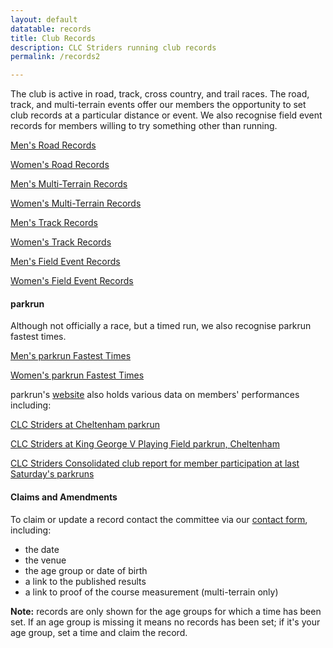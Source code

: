 ```yaml
---
layout: default
datatable: records
title: Club Records
description: CLC Striders running club records
permalink: /records2

---
```


The club is active in road, track, cross country, and trail races. The road, track, and multi-terrain events offer our members the opportunity to set club records at a particular distance or event. We also recognise field event records for members willing to try something other than running.

[Men's Road Records](/menroadrecords)

[Women's Road Records](/womenroadrecords)

[Men's Multi-Terrain Records](/menmultirecords)

[Women's Multi-Terrain Records](/womenmultirecords)

[Men's Track Records](/mentrackrecords)

[Women's Track Records](/womentrackrecords)

[Men's Field Event Records](/menfieldrecords)

[Women's Field Event Records](/womenfieldrecords)

#### parkrun

Although not officially a race, but a timed run, we also recognise parkrun fastest times.

[Men's parkrun Fastest Times](/menparkrunrecords)

[Women's parkrun Fastest Times](/womenparkrunrecords)

parkrun's [website](https://www.parkrun.org.uk) also holds various data on members' performances including:

[CLC Striders at Cheltenham parkrun](https://www.parkrun.org.uk/cheltenham/results/clubhistory/?clubNum=19887)

[CLC Striders at King George V Playing Field parkrun, Cheltenham](https://www.parkrun.org.uk/kinggeorgevplayingfield/results/clubhistory/?clubNum=19887)

[CLC Striders Consolidated club report for member participation at last Saturday's parkruns](https://www.parkrun.com/results/consolidatedclub/?clubNum=19887)

#### Claims and Amendments
To claim or update a record contact the committee via our [contact form](/contact), including:

- the date
- the venue
- the age group or date of birth
- a link to the published results
- a link to proof of the course measurement (multi-terrain only)

**Note:** records are only shown for the age groups for which a time has been set. If an age group is missing it means no records has been set; if it's your age group, set a time and claim the record.
